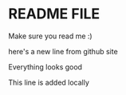 # README FILE
Make sure you read me :) 

here's a new line from github site

Everything looks good 

This line is added locally
